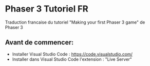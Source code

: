 # Phaser 3 Tutoriel FR
Traduction francaise du tutoriel "Making your first Phaser 3 game" de Phaser 3

## Avant de commencer:
- Installer Visual Studio Code : https://code.visualstudio.com/
- Installer dans Visual Studio Code l'extension : "Live Server"
